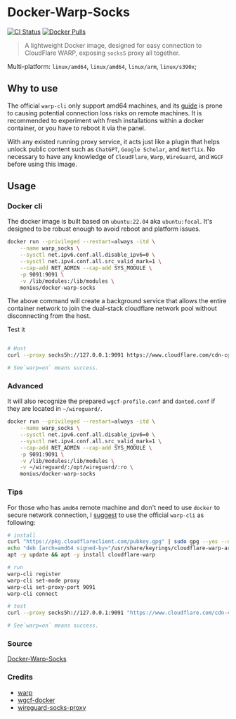 # Docker-Warp-Socks

[![CI Status](https://github.com/Mon-ius/Docker-Warp-Socks/workflows/pub/badge.svg)](https://github.com/Mon-ius/Docker-Warp-Socks/actions?query=workflow:pub)
[![Docker Pulls](https://flat.badgen.net/docker/pulls/monius/docker-warp-socks?icon=docker)](https://hub.docker.com/r/monius/docker-warp-socks)

> A lightweight Docker image, designed for easy connection to CloudFlare WARP, exposing `socks5` proxy all together.

Multi-platform: `linux/amd64`, `linux/amd64`, `linux/arm`, `linux/s390x`;

## Why to use

The official `warp-cli` only support amd64 machines, and its [guide](https://github.com/cloudflare/cloudflare-docs/pull/7644) is prone to causing potential connection loss risks on remote machines. It is recommended to experiment with fresh installations within a docker container, or you have to reboot it via the panel.

With any existed running proxy service, it acts just like a plugin that helps unlock public content such as `ChatGPT`, `Google Scholar`, and `Netflix`. No necessary to have any knowledge of `CloudFlare`, `Warp`, `WireGuard`, and `WGCF` before using this image.

## Usage

### Docker cli

The docker image is built based on `ubuntu:22.04` aka `ubuntu:focal`. It's designed to be robust enough to avoid reboot and platform issues.

```bash
docker run --privileged --restart=always -itd \
    --name warp_socks \
    --sysctl net.ipv6.conf.all.disable_ipv6=0 \
    --sysctl net.ipv4.conf.all.src_valid_mark=1 \
    --cap-add NET_ADMIN --cap-add SYS_MODULE \
    -p 9091:9091 \
    -v /lib/modules:/lib/modules \
    monius/docker-warp-socks
```

The above command will create a background service that allows the entire container network to join the dual-stack cloudflare network pool without disconnecting from the host.

Test it

``` bash

# Host
curl --proxy socks5h://127.0.0.1:9091 https://www.cloudflare.com/cdn-cgi/trace 

# See`warp=on` means success. 
```

### Advanced

It will also recognize the prepared `wgcf-profile.conf` and `danted.conf` if they are located in `~/wireguard/`.

``` bash
docker run --privileged --restart=always -itd \
    --name warp_socks \
    --sysctl net.ipv6.conf.all.disable_ipv6=0 \
    --sysctl net.ipv4.conf.all.src_valid_mark=1 \
    --cap-add NET_ADMIN --cap-add SYS_MODULE \
    -p 9091:9091 \
    -v /lib/modules:/lib/modules \
    -v ~/wireguard/:/opt/wireguard/:ro \
    monius/docker-warp-socks
```

### Tips

For those who has `amd64` remote machine and don't need to use `docker` to secure network connection, I [suggest](https://github.com/cloudflare/cloudflare-docs/pull/7644) to use the official `warp-cli` as following:

``` bash
# install 
curl "https://pkg.cloudflareclient.com/pubkey.gpg" | sudo gpg --yes --dearmor --output "/usr/share/keyrings/cloudflare-warp-archive-keyring.gpg"
echo "deb [arch=amd64 signed-by="/usr/share/keyrings/cloudflare-warp-archive-keyring.gpg"] "https://pkg.cloudflareclient.com/" focal main" | sudo tee "/etc/apt/sources.list.d/cloudflare-client.list"
apt -y update && apt -y install cloudflare-warp

# run
warp-cli register
warp-cli set-mode proxy
warp-cli set-proxy-port 9091
warp-cli connect

# test
curl --proxy socks5h://127.0.0.1:9091 "https://www.cloudflare.com/cdn-cgi/trace "

# See`warp=on` means success. 
```

### Source

[Docker-Warp-Socks](https://github.com/Mon-ius/Docker-Warp-Socks)

### Credits

- [warp](https://developers.cloudflare.com/warp-client/get-started/linux/)
- [wgcf-docker](https://github.com/Neilpang/wgcf-docker)
- [wireguard-socks-proxy](https://github.com/ispmarin/wireguard-socks-proxy)
